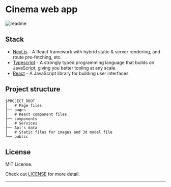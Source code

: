 # Cinema web app

![readme](https://user-images.githubusercontent.com/105828786/222939177-113f2954-d6b0-4543-aa19-c00636e96831.png)

## Stack
- [Next.js](https://nextjs.org/) - A React framework with hybrid static & server rendering, and route pre-fetching, etc.
- [Typescript](https://chakra-ui.com/) - A strongly typed programming language that builds on JavaScript, giving you better tooling at any scale.
- [React](https://reactjs.org/) - A JavaScript library for building user interfaces

## Project structure

```
$PROJECT_ROOT
│   # Page files
├── pages
│   # React component files
├── components
│   # Services
├── Api's data
│   # Static files for images and 3d model file
└── public
```

## License

MIT License.

Check out [LICENSE](./LICENSE) for more detail.

---
